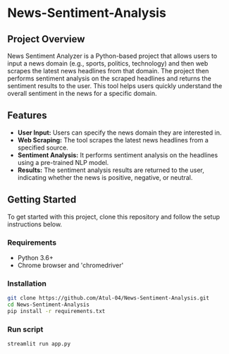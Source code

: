# News-Sentiment-Analysis  

## Project Overview
News Sentiment Analyzer is a Python-based project that allows users to input a news domain (e.g., sports, politics, technology) and then web scrapes the latest news headlines from that domain. The project then performs sentiment analysis on the scraped headlines and returns the sentiment results to the user. This tool helps users quickly understand the overall sentiment in the news for a specific domain.

## Features
- **User Input:** Users can specify the news domain they are interested in.
- **Web Scraping:** The tool scrapes the latest news headlines from a specified source.
- **Sentiment Analysis:** It performs sentiment analysis on the headlines using a pre-trained NLP model.
- **Results:** The sentiment analysis results are returned to the user, indicating whether the news is positive, negative, or neutral.

## Getting Started
To get started with this project, clone this repository and follow the setup instructions below.

### Requirements
- Python 3.6+
- Chrome browser and 'chromedriver'

### Installation
```bash
git clone https://github.com/Atul-04/News-Sentiment-Analysis.git
cd News-Sentiment-Analysis
pip install -r requirements.txt
```
### Run script
```bash
streamlit run app.py
```

